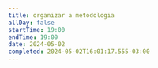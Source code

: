 ```yaml
---
title: organizar a metodologia
allDay: false
startTime: 19:00
endTime: 19:00
date: 2024-05-02
completed: 2024-05-02T16:01:17.555-03:00
---
```

